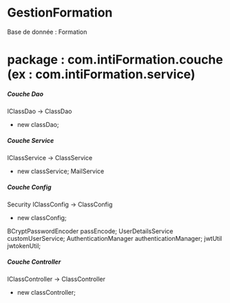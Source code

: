 # GestionFormation
Base de donnée : Formation
# package : com.intiFormation.couche (ex : com.intiFormation.service)

##### Couche Dao ###################
IClassDao -> ClassDao
  - new classDao;
  
##### Couche Service ###################
IClassService -> ClassService
  - new classService;
MailService

##### Couche Config ###################
Security 
IClassConfig -> ClassConfig
  - new classConfig;

 BCryptPasswordEncoder passEncode;
 UserDetailsService customUserService;
 AuthenticationManager authenticationManager;
 jwtUtil jwtokenUtil;
  
##### Couche Controller ###################
IClassController -> ClassController
  - new classController;
